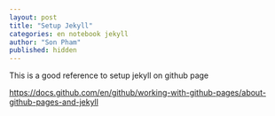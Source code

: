 ```yaml
---
layout: post
title: "Setup Jekyll"
categories: en notebook jekyll
author: "Son Pham"
published: hidden
---
```


This is a good reference to setup jekyll on github page

https://docs.github.com/en/github/working-with-github-pages/about-github-pages-and-jekyll
